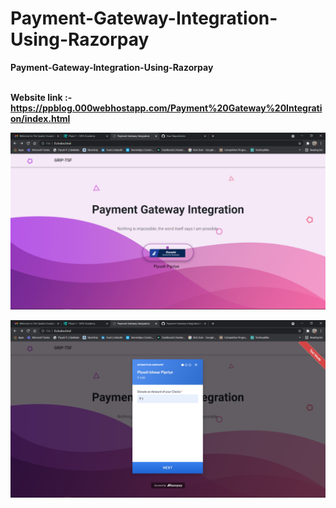 # Payment-Gateway-Integration-Using-Razorpay

<b>Payment-Gateway-Integration-Using-Razorpay</b>
<br/><br/>

<b>Website link :- </b>
<b>https://ppblog.000webhostapp.com/Payment%20Gateway%20Integration/index.html</b>


![](Capture.png)

![](Capture2.png)
